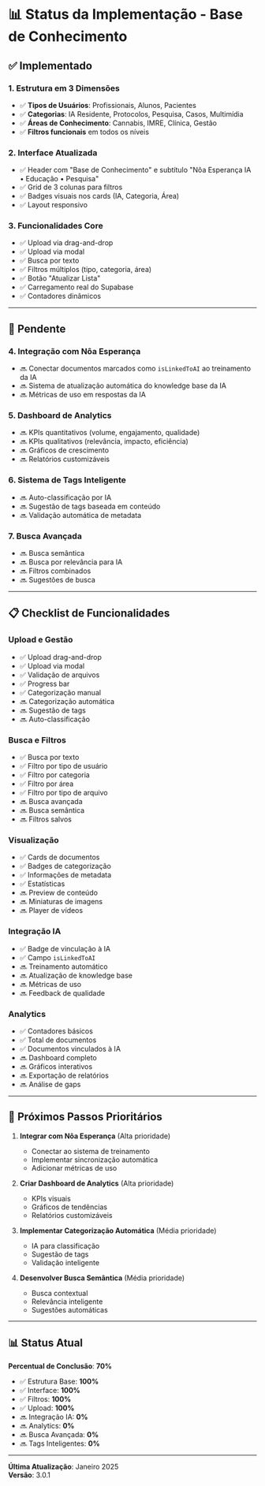 # 📊 Status da Implementação - Base de Conhecimento

## ✅ **Implementado**

### **1. Estrutura em 3 Dimensões**
- ✅ **Tipos de Usuários**: Profissionais, Alunos, Pacientes
- ✅ **Categorias**: IA Residente, Protocolos, Pesquisa, Casos, Multimídia
- ✅ **Áreas de Conhecimento**: Cannabis, IMRE, Clínica, Gestão
- ✅ **Filtros funcionais** em todos os níveis

### **2. Interface Atualizada**
- ✅ Header com "Base de Conhecimento" e subtítulo "Nôa Esperança IA • Educação • Pesquisa"
- ✅ Grid de 3 colunas para filtros
- ✅ Badges visuais nos cards (IA, Categoria, Área)
- ✅ Layout responsivo

### **3. Funcionalidades Core**
- ✅ Upload via drag-and-drop
- ✅ Upload via modal
- ✅ Busca por texto
- ✅ Filtros múltiplos (tipo, categoria, área)
- ✅ Botão "Atualizar Lista"
- ✅ Carregamento real do Supabase
- ✅ Contadores dinâmicos

---

## 🚧 **Pendente**

### **4. Integração com Nôa Esperança**
- 🔜 Conectar documentos marcados como `isLinkedToAI` ao treinamento da IA
- 🔜 Sistema de atualização automática do knowledge base da IA
- 🔜 Métricas de uso em respostas da IA

### **5. Dashboard de Analytics**
- 🔜 KPIs quantitativos (volume, engajamento, qualidade)
- 🔜 KPIs qualitativos (relevância, impacto, eficiência)
- 🔜 Gráficos de crescimento
- 🔜 Relatórios customizáveis

### **6. Sistema de Tags Inteligente**
- 🔜 Auto-classificação por IA
- 🔜 Sugestão de tags baseada em conteúdo
- 🔜 Validação automática de metadata

### **7. Busca Avançada**
- 🔜 Busca semântica
- 🔜 Busca por relevância para IA
- 🔜 Filtros combinados
- 🔜 Sugestões de busca

---

## 📋 **Checklist de Funcionalidades**

### **Upload e Gestão**
- ✅ Upload drag-and-drop
- ✅ Upload via modal
- ✅ Validação de arquivos
- ✅ Progress bar
- ✅ Categorização manual
- 🔜 Categorização automática
- 🔜 Sugestão de tags
- 🔜 Auto-classificação

### **Busca e Filtros**
- ✅ Busca por texto
- ✅ Filtro por tipo de usuário
- ✅ Filtro por categoria
- ✅ Filtro por área
- ✅ Filtro por tipo de arquivo
- 🔜 Busca avançada
- 🔜 Busca semântica
- 🔜 Filtros salvos

### **Visualização**
- ✅ Cards de documentos
- ✅ Badges de categorização
- ✅ Informações de metadata
- ✅ Estatísticas
- 🔜 Preview de conteúdo
- 🔜 Miniaturas de imagens
- 🔜 Player de vídeos

### **Integração IA**
- ✅ Badge de vinculação à IA
- ✅ Campo `isLinkedToAI`
- 🔜 Treinamento automático
- 🔜 Atualização de knowledge base
- 🔜 Métricas de uso
- 🔜 Feedback de qualidade

### **Analytics**
- ✅ Contadores básicos
- ✅ Total de documentos
- ✅ Documentos vinculados à IA
- 🔜 Dashboard completo
- 🔜 Gráficos interativos
- 🔜 Exportação de relatórios
- 🔜 Análise de gaps

---

## 🎯 **Próximos Passos Prioritários**

1. **Integrar com Nôa Esperança** (Alta prioridade)
   - Conectar ao sistema de treinamento
   - Implementar sincronização automática
   - Adicionar métricas de uso

2. **Criar Dashboard de Analytics** (Alta prioridade)
   - KPIs visuais
   - Gráficos de tendências
   - Relatórios customizáveis

3. **Implementar Categorização Automática** (Média prioridade)
   - IA para classificação
   - Sugestão de tags
   - Validação inteligente

4. **Desenvolver Busca Semântica** (Média prioridade)
   - Busca contextual
   - Relevância inteligente
   - Sugestões automáticas

---

## 📊 **Status Atual**

**Percentual de Conclusão**: **70%**

- ✅ Estrutura Base: **100%**
- ✅ Interface: **100%**
- ✅ Filtros: **100%**
- ✅ Upload: **100%**
- 🔜 Integração IA: **0%**
- 🔜 Analytics: **0%**
- 🔜 Busca Avançada: **0%**
- 🔜 Tags Inteligentes: **0%**

---

**Última Atualização**: Janeiro 2025  
**Versão**: 3.0.1
